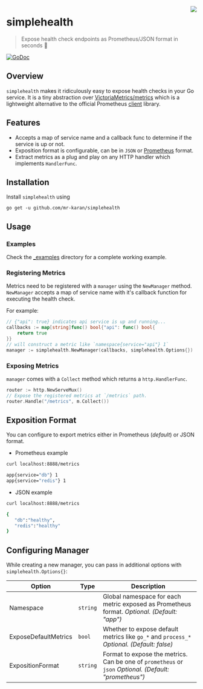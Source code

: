 <a href="https://zerodha.tech"><img src="https://zerodha.tech/static/images/github-badge.svg" align="right" /></a>

# simplehealth
> Expose health check endpoints as Prometheus/JSON format in seconds 💫

[![GoDoc](https://godoc.org/github.com/mr-karan/simplehealth?status.svg)](http://godoc.org/github.com/mr-karan/simplehealth)

## Overview
`simplehealth` makes it ridiculously easy to expose health checks in your Go service. It is a tiny abstraction over [VictoriaMetrics/metrics](https://github.com/VictoriaMetrics/metrics) which is a lightweight alternative to the official Prometheus [client](https://github.com/prometheus/client_golang) library.

## Features
- Accepts a map of service name and a callback func to determine if the service is up or not.
- Exposition format is configurable, can be in `JSON` or [Prometheus](https://prometheus.io/docs/instrumenting/writing_exporters/) format.
- Extract metrics as a plug and play on any HTTP handler which implements `HandlerFunc`.

## Installation
Install `simplehealth` using

```
go get -u github.com/mr-karan/simplehealth
```

## Usage

### Examples

Check the [_examples](/_examples) directory for a complete working example.

### Registering Metrics

Metrics need to be registered with a `manager` using the `NewManager` method.
`NewManager` accepts a map of service name with it's callback function for executing the health check.

For example:

```go
// {"api": true} indicates api service is up and running...
callbacks := map[string]func() bool{"api": func() bool{
	return true
}}
// will construct a metric like `namespace{service="api"} 1`
manager := simplehealth.NewManager(callbacks, simplehealth.Options{})
```

### Exposing Metrics

`manager` comes with a `Collect` method which returns a `http.HandlerFunc`.

```go
router := http.NewServeMux()
// Expose the registered metrics at `/metrics` path.
router.Handle("/metrics", m.Collect())
```

## Exposition Format

You can configure to export metrics either in Prometheus (_default_) or JSON format.

- Prometheus example

```bash
curl localhost:8888/metrics

app{service="db"} 1
app{service="redis"} 1
```

- JSON example

```bash
curl localhost:8888/metrics

{ 
   "db":"healthy",
   "redis":"healthy"
}
```

## Configuring Manager

While creating a new manager, you can pass in additional options with `simplehealth.Options{}`:

| Option       | Type                           | Description                                                                                                                                               |
| ------------ | -------------------------------- | ------------------------------------------------------------------------------------------------------------------------------------------------|
| Namespace        | `string`                  | Global namespace for each metric exposed as Prometheus format. _Optional. (Default: "app")_        |                     
| ExposeDefaultMetrics | `bool`                  |  Whether to expose default metrics like `go_*` and `process_*` _Optional. (Default: false)_  |
| ExpositionFormat | `string`                  | Format to expose the metrics. Can be one of `prometheus` or `json` _Optional. (Default: "prometheus")_ |
